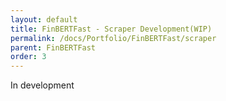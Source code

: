 ```yaml
---
layout: default
title: FinBERTFast - Scraper Development(WIP)
permalink: /docs/Portfolio/FinBERTFast/scraper
parent: FinBERTFast
order: 3
---
```


In development